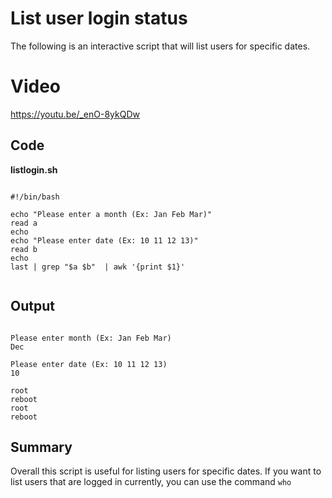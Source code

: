 # List user login status

The following is an interactive script that will list users for specific dates.

# Video

https://youtu.be/_enO-8ykQDw

## Code

**listlogin.sh**

```

#!/bin/bash

echo "Please enter a month (Ex: Jan Feb Mar)"
read a
echo
echo "Please enter date (Ex: 10 11 12 13)"
read b
echo
last | grep "$a $b"  | awk '{print $1}'


```


## Output

```

Please enter month (Ex: Jan Feb Mar)
Dec

Please enter date (Ex: 10 11 12 13)
10

root
reboot
root
reboot

```

## Summary

Overall this script is useful for listing users for specific dates. If you want to list users that are logged in currently, you can use the command `who`
